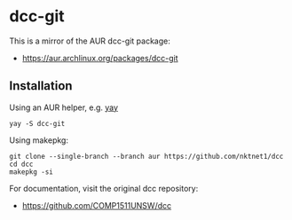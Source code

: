 # dcc-git

This is a mirror of the AUR dcc-git package:
- https://aur.archlinux.org/packages/dcc-git

## Installation

Using an AUR helper, e.g. [yay](https://github.com/Jguer/yay)
```
yay -S dcc-git
```

Using makepkg:
```
git clone --single-branch --branch aur https://github.com/nktnet1/dcc
cd dcc
makepkg -si
```

For documentation, visit the original dcc repository:
- https://github.com/COMP1511UNSW/dcc